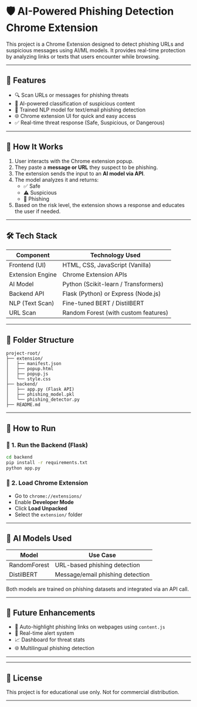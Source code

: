 

# 🛡️ AI-Powered Phishing Detection Chrome Extension

This project is a Chrome Extension designed to detect phishing URLs and suspicious messages using AI/ML models. It provides real-time protection by analyzing links or texts that users encounter while browsing.

---

## 🚀 Features

- 🔍 Scan URLs or messages for phishing threats  
- 🤖 AI-powered classification of suspicious content  
- 🧠 Trained NLP model for text/email phishing detection  
- 🌐 Chrome extension UI for quick and easy access  
- ✅ Real-time threat response (Safe, Suspicious, or Dangerous)

---

## 🧠 How It Works

1. User interacts with the Chrome extension popup.
2. They paste a **message or URL** they suspect to be phishing.
3. The extension sends the input to an **AI model via API**.
4. The model analyzes it and returns:
   - ✅ Safe
   - ⚠️ Suspicious
   - 🚫 Phishing
5. Based on the risk level, the extension shows a response and educates the user if needed.

---

## 🛠️ Tech Stack

| Component         | Technology Used                     |
|------------------|--------------------------------------|
| Frontend (UI)    | HTML, CSS, JavaScript (Vanilla)      |
| Extension Engine | Chrome Extension APIs                |
| AI Model         | Python (Scikit-learn / Transformers) |
| Backend API      | Flask (Python) or Express (Node.js)  |
| NLP (Text Scan)  | Fine-tuned BERT / DistilBERT         |
| URL Scan         | Random Forest (with custom features) |

---

## 📁 Folder Structure

```
project-root/
├── extension/
│   ├── manifest.json
│   ├── popup.html
│   ├── popup.js
│   └── style.css
├── backend/
│   ├── app.py (Flask API)
│   ├── phishing_model.pkl
│   └── phishing_detector.py
├── README.md
```

---

## 🧪 How to Run

### 🔹 1. Run the Backend (Flask)
```bash
cd backend
pip install -r requirements.txt
python app.py
```

### 🔹 2. Load Chrome Extension
- Go to `chrome://extensions/`
- Enable **Developer Mode**
- Click **Load Unpacked**
- Select the `extension/` folder

---

## 🧠 AI Models Used

| Model       | Use Case                  |
|-------------|---------------------------|
| RandomForest | URL-based phishing detection |
| DistilBERT  | Message/email phishing detection |

Both models are trained on phishing datasets and integrated via an API call.

---

## 🎯 Future Enhancements

- 🧩 Auto-highlight phishing links on webpages using `content.js`
- 🔔 Real-time alert system
- 📈 Dashboard for threat stats
- 🌐 Multilingual phishing detection

---



---

## 📜 License

This project is for educational use only. Not for commercial distribution.

---

